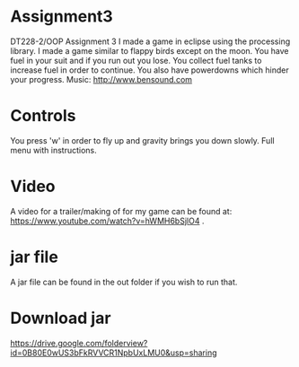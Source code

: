 # Assignment3
DT228-2/OOP Assignment 3
I made a game in eclipse using the processing library.
I made a game similar to flappy birds except on the moon.
You have fuel in your suit and if you run out you lose. 
You collect fuel tanks to increase fuel in order to continue.
You also have powerdowns which hinder your progress.
Music: http://www.bensound.com
# Controls
You press 'w' in order to fly up and gravity brings you down slowly.
Full menu with instructions.
# Video
A video for a trailer/making of for my game can be found at:
https://www.youtube.com/watch?v=hWMH6bSjlO4 . 
# jar file
A jar file can be found in the out folder if you wish to run that.
# Download jar
https://drive.google.com/folderview?id=0B80E0wUS3bFkRVVCR1NpbUxLMU0&usp=sharing
